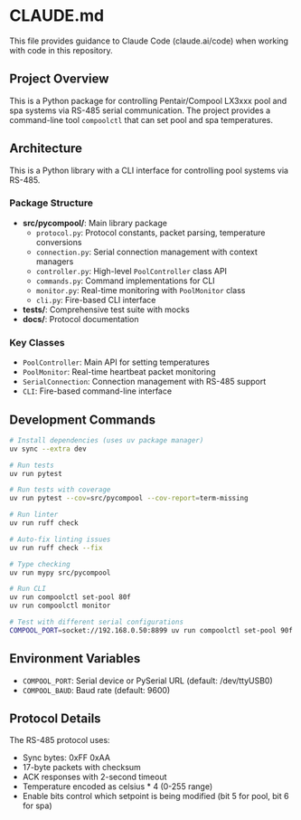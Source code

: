 # CLAUDE.md

This file provides guidance to Claude Code (claude.ai/code) when working with code in this repository.

## Project Overview

This is a Python package for controlling Pentair/Compool LX3xxx pool and spa systems via RS-485 serial communication. The project provides a command-line tool `compoolctl` that can set pool and spa temperatures.

## Architecture

This is a Python library with a CLI interface for controlling pool systems via RS-485.

### Package Structure

- **src/pycompool/**: Main library package
  - `protocol.py`: Protocol constants, packet parsing, temperature conversions
  - `connection.py`: Serial connection management with context managers
  - `controller.py`: High-level `PoolController` class API
  - `commands.py`: Command implementations for CLI
  - `monitor.py`: Real-time monitoring with `PoolMonitor` class
  - `cli.py`: Fire-based CLI interface
- **tests/**: Comprehensive test suite with mocks
- **docs/**: Protocol documentation

### Key Classes

- `PoolController`: Main API for setting temperatures
- `PoolMonitor`: Real-time heartbeat packet monitoring
- `SerialConnection`: Connection management with RS-485 support
- `CLI`: Fire-based command-line interface

## Development Commands

```bash
# Install dependencies (uses uv package manager)
uv sync --extra dev

# Run tests
uv run pytest

# Run tests with coverage
uv run pytest --cov=src/pycompool --cov-report=term-missing

# Run linter
uv run ruff check

# Auto-fix linting issues  
uv run ruff check --fix

# Type checking
uv run mypy src/pycompool

# Run CLI
uv run compoolctl set-pool 80f
uv run compoolctl monitor

# Test with different serial configurations
COMPOOL_PORT=socket://192.168.0.50:8899 uv run compoolctl set-pool 90f
```

## Environment Variables

- `COMPOOL_PORT`: Serial device or PySerial URL (default: /dev/ttyUSB0)
- `COMPOOL_BAUD`: Baud rate (default: 9600)

## Protocol Details

The RS-485 protocol uses:
- Sync bytes: 0xFF 0xAA
- 17-byte packets with checksum
- ACK responses with 2-second timeout
- Temperature encoded as celsius * 4 (0-255 range)
- Enable bits control which setpoint is being modified (bit 5 for pool, bit 6 for spa)